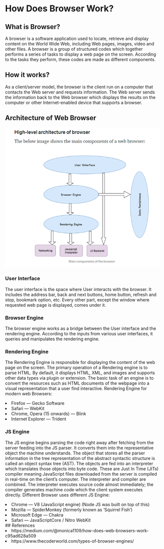 # How Does Browser Work?
## What is Browser?
A browser is a software application used to locate, retrieve and display content on the World Wide Web, including Web pages, images, video and other files.
A browser is a group of structured codes which together performs a series of tasks to display a web page on the screen. According to the tasks they perform, these codes are made as different components.
## How it works?
 As a client/server model, the browser is the client run on a computer that contacts the Web server and requests information. The Web server sends the information back to the Web browser which displays the results on the computer or other Internet-enabled device that supports a browser.
## Architecture of Web Browser
![alt text](https://github.com/mrehanali127/Rehan_FYP/blob/main/Week2/architecture_of_browser.PNG)
### User Interface
The user interface is the space where User interacts with the browser. It includes the address bar, back and next buttons, home button, refresh and stop, bookmark option, etc. Every other part, except the window where requested web page is displayed, comes under it.
### Browser Engine
The browser engine works as a bridge between the
 User interface and the rendering engine. According to the inputs from
 various user interfaces, it queries and manipulates the rendering engine.
### Rendering Engine
The Rendering Engine is responsible for displaying the content of the
 web page on the screen. The primary operation of a Rendering engine is to parse HTML. By default, it displays HTML, XML, and images and supports other data types via plugin or extension.
The basic task of an engine is to convert the resources such as HTML documents of the webpage into a visual representation that a user find interactive.
Rendering Engine for modern web Browsers:
<li>Firefox — Gecko Software</li>
<li>Safari — WebKit</li>
<li>Chrome, Opera (15 onwards) — Blink</li>
<li>Internet Explorer — Trident</li>

### JS Engine
The JS engine begins parsing the code right away after fetching from the server feeding into the JS parser. It converts them into the representative object the machine understands. The object that stores all the parser information in the tree representation of the abstract syntactic structure is called an object syntax tree (AST). The objects are fed into an interpreter which translates those objects into byte code.
These are Just In Time (JITs) compiler meaning JavaScript files downloaded from the server is compiled in real-time on the client’s computer. The interpreter and compiler are combined. The interpreter executes source code almost immediately; the compiler generates machine code which the client system executes directly.
Different Browser uses different JS Engine:
<li>Chrome — V8 (JavaScript engine) (Node JS was built on top of this)</li>
<li>Mozilla — SpiderMonkey (formerly known as ‘Squirrel Fish’)</li>
<li>Microsoft Edge — Chakra</li>
<li>Safari — JavaScriptCore / Nitro WebKit</li>
## References
<li>https://medium.com/@monica1109/how-does-web-browsers-work-c95ad628a509</li>
<li>https://www.thecoderworld.com/types-of-browser-engines/</li>

